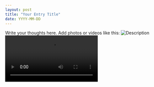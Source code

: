 ```yaml
---
layout: post
title: "Your Entry Title"
date: YYYY-MM-DD
---
```

Write your thoughts here. Add photos or videos like this:
![Description](images/filename.jpg)
<video controls><source src="videos/filename.mp4" type="video/mp4"></video>
